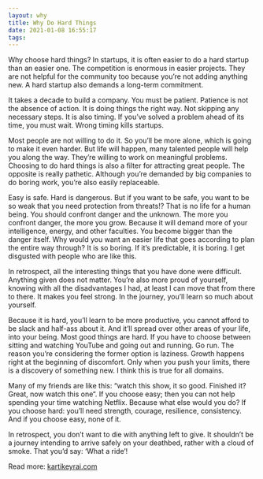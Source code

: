 ```yaml
---
layout: why
title: Why Do Hard Things
date: 2021-01-08 16:55:17
tags:
---
```


Why choose hard things? In startups, it is often easier to do a hard startup than an easier one.<!-- more --> The competition is enormous in easier projects. They are not helpful for the community too because you’re not adding anything new. A hard startup also demands a long-term commitment.
<!-- more -->
It takes a decade to build a company. You must be patient. Patience is not the absence of action. It is doing things the right way. Not skipping any necessary steps. It is also timing. If you’ve solved a problem ahead of its time, you must wait. Wrong timing kills startups.

Most people are not willing to do it. So you’ll be more alone, which is going to make it even harder. But life will happen, many talented people will help you along the way. They’re willing to work on meaningful problems. Choosing to do hard things is also a filter for attracting great people.
The opposite is really pathetic. Although you’re demanded by big companies to do boring work, you’re also easily replaceable.

Easy is safe. Hard is dangerous. But if you want to be safe, you want to be so weak that you need protection from threats!? That is no life for a human being. You should confront danger and the unknown. The more you confront danger, the more you grow. Because it will demand more of your intelligence, energy, and other faculties. You become bigger than the danger itself. Why would you want an easier life that goes according to plan the entire way through? It is so boring. If it’s predictable, it is boring. I get disgusted with people who are like this.

In retrospect, all the interesting things that you have done were difficult. Anything given does not matter. You’re also more proud of yourself, knowing with all the disadvantages I had, at least I can move that from there to there. It makes you feel strong. In the journey, you’ll learn so much about yourself.

Because it is hard, you’ll learn to be more productive, you cannot afford to be slack and half-ass about it. And it’ll spread over other areas of your life, into your being.
Most good things are hard. If you have to choose between sitting and watching YouTube and going out and running. Go run. The reason you’re considering the former option is laziness. Growth happens right at the beginning of discomfort. Only when you push your limits, there is a discovery of something new. I think this is true for all domains.

Many of my friends are like this: “watch this show, it so good. Finished it? Great, now watch this one“. If you choose easy; then you can not help spending your time watching Netflix. Because what else would you do?
If you choose hard: you’ll need strength, courage, resilience, consistency. And if you choose easy, none of it.

In retrospect, you don’t want to die with anything left to give. It shouldn’t be a journey intending to arrive safely on your deathbed, rather with a cloud of smoke. That you’d say: ‘What a ride’!

Read more: [kartikeyrai.com](https://kartikeyrao.com/)
